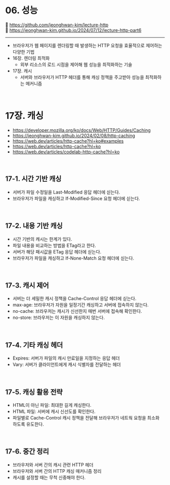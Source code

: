 # 06. 성능

🔗 https://github.com/jeonghwan-kim/lecture-http  
🔗 https://jeonghwan-kim.github.io/2024/07/12/lecture-http-part6

<hr>

- 브라우저가 웹 페이지를 렌더링할 때 발생하는 HTTP 요청을 효율적으로 제어하는 다양한 기법
- 16장. 렌더링 최적화
  - 외부 리소스의 로드 시점을 제어해 웹 성능을 최적화하는 기술
- 17장. 캐시
  - 서버와 브라우저가 HTTP 헤더를 통해 캐싱 정책을 주고받아 성능을 최적화하는 메커니즘

<br>

# 17장. 캐싱

- https://developer.mozilla.org/ko/docs/Web/HTTP/Guides/Caching
- https://jeonghwan-kim.github.io/2024/02/08/http-caching
- https://web.dev/articles/http-cache?hl=ko#examples
- https://web.dev/articles/http-cache?hl=ko
- https://web.dev/articles/codelab-http-cache?hl=ko

<br>

## 17-1. 시간 기반 캐싱

- 서버가 파일 수정일을 Last-Modified 응답 헤더에 싣는다.
- 브라우저가 파일을 캐싱하고 If-Modified-Since 요청 헤더에 싣는다.

<br>

## 17-2. 내용 기반 캐싱

- 시간 기반의 캐시는 한계가 있다.
- 파일 내용을 비교하는 방법을 ETag라고 한다.
- 서버가 해당 패시값을 ETag 응답 헤더에 싣는다.
- 브라우저가 파일을 캐싱하고 If-None-Match 요청 헤더에 싣는다.

<br>

## 17-3. 캐시 제어

- 서버는 더 세밀한 캐시 정책을 Cache-Control 응답 헤더에 싣는다.
- max-age: 브라우저가 자원을 일정기간 캐싱하고 서버에 접속하지 않는다.
- no-cache: 브라우저는 캐시가 신선한지 매번 서버에 접속해 확인한다.
- no-store: 브라우저는 이 자원을 캐싱하지 않는다.

<br>

## 17-4. 기타 캐싱 헤더

- Expires: 서버가 파일의 캐시 만료일을 지정하는 응답 헤더
- Vary: 서버가 클라이언트에게 캐시 식별자를 전달하는 헤더

<br>

## 17-5. 캐싱 활용 전략

- HTML이 아닌 파일: 최대한 길게 캐싱한다.
- HTML 파일: 서버에 캐시 신선도를 확인한다.
- 파일별로 Cache-Control 캐시 정책을 전달해 브라우저가 네트웍 요청을 최소화 하도록 유도한다.

<br>

## 17-6. 중간 정리

- 브라우저와 서버 간의 캐시 관련 HTTP 헤더
- 브라우저와 서버 간의 HTTP 캐싱 매커니즘 정리
- 캐시를 설정할 때는 무척 신중해야 한다.
